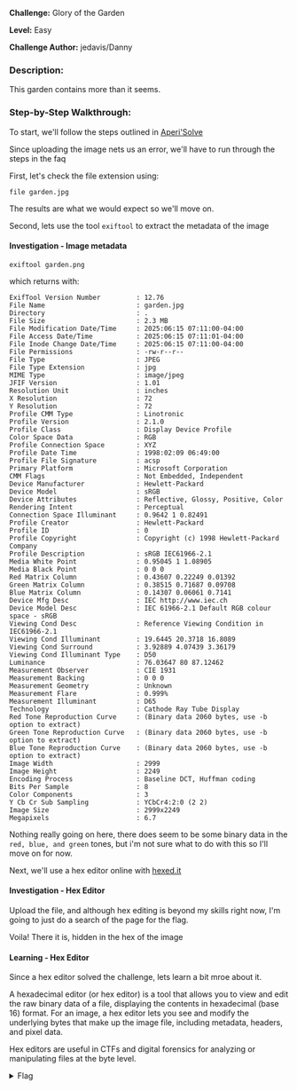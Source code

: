 **Challenge:** Glory of the Garden

**Level:** Easy

**Challenge Author:** jedavis/Danny

### Description: 
This garden contains more than it seems.

### Step-by-Step Walkthrough:
To start, we'll follow the steps outlined in [Aperi'Solve](https://www.aperisolve.com/faq)

Since uploading the image nets us an error, we'll have to run through the steps in the faq

First, let's check the file extension using:

`file garden.jpg`

The results are what we would expect so we'll move on.

Second, lets use the tool `exiftool` to extract the metadata of the image

#### Investigation - Image metadata

```exiftool garden.png```

which returns with:

```
ExifTool Version Number         : 12.76
File Name                       : garden.jpg
Directory                       : .
File Size                       : 2.3 MB
File Modification Date/Time     : 2025:06:15 07:11:00-04:00
File Access Date/Time           : 2025:06:15 07:11:01-04:00
File Inode Change Date/Time     : 2025:06:15 07:11:00-04:00
File Permissions                : -rw-r--r--
File Type                       : JPEG
File Type Extension             : jpg
MIME Type                       : image/jpeg
JFIF Version                    : 1.01
Resolution Unit                 : inches
X Resolution                    : 72
Y Resolution                    : 72
Profile CMM Type                : Linotronic
Profile Version                 : 2.1.0
Profile Class                   : Display Device Profile
Color Space Data                : RGB
Profile Connection Space        : XYZ
Profile Date Time               : 1998:02:09 06:49:00
Profile File Signature          : acsp
Primary Platform                : Microsoft Corporation
CMM Flags                       : Not Embedded, Independent
Device Manufacturer             : Hewlett-Packard
Device Model                    : sRGB
Device Attributes               : Reflective, Glossy, Positive, Color
Rendering Intent                : Perceptual
Connection Space Illuminant     : 0.9642 1 0.82491
Profile Creator                 : Hewlett-Packard
Profile ID                      : 0
Profile Copyright               : Copyright (c) 1998 Hewlett-Packard Company
Profile Description             : sRGB IEC61966-2.1
Media White Point               : 0.95045 1 1.08905
Media Black Point               : 0 0 0
Red Matrix Column               : 0.43607 0.22249 0.01392
Green Matrix Column             : 0.38515 0.71687 0.09708
Blue Matrix Column              : 0.14307 0.06061 0.7141
Device Mfg Desc                 : IEC http://www.iec.ch
Device Model Desc               : IEC 61966-2.1 Default RGB colour space - sRGB
Viewing Cond Desc               : Reference Viewing Condition in IEC61966-2.1
Viewing Cond Illuminant         : 19.6445 20.3718 16.8089
Viewing Cond Surround           : 3.92889 4.07439 3.36179
Viewing Cond Illuminant Type    : D50
Luminance                       : 76.03647 80 87.12462
Measurement Observer            : CIE 1931
Measurement Backing             : 0 0 0
Measurement Geometry            : Unknown
Measurement Flare               : 0.999%
Measurement Illuminant          : D65
Technology                      : Cathode Ray Tube Display
Red Tone Reproduction Curve     : (Binary data 2060 bytes, use -b option to extract)
Green Tone Reproduction Curve   : (Binary data 2060 bytes, use -b option to extract)
Blue Tone Reproduction Curve    : (Binary data 2060 bytes, use -b option to extract)
Image Width                     : 2999
Image Height                    : 2249
Encoding Process                : Baseline DCT, Huffman coding
Bits Per Sample                 : 8
Color Components                : 3
Y Cb Cr Sub Sampling            : YCbCr4:2:0 (2 2)
Image Size                      : 2999x2249
Megapixels                      : 6.7
```

Nothing really going on here, there does seem to be some binary data in the `red, blue, and green` tones, but i'm not sure what to do with this so I'll move on for now.

Next, we'll use a hex editor online with [hexed.it](hexed.it)

#### Investigation - Hex Editor
Upload the file, and although hex editing is beyond my skills right now, I'm going to just do a search of the page for the flag. 

Voila! There it is, hidden in the hex of the image

#### Learning - Hex Editor
Since a hex editor solved the challenge, lets learn a bit mroe about it.

A hexadecimal editor (or hex editor) is a tool that allows you to view and edit the raw binary data of a file, displaying the contents in hexadecimal (base 16) format. For an image, a hex editor lets you see and modify the underlying bytes that make up the image file, including metadata, headers, and pixel data.

Hex editors are useful in CTFs and digital forensics for analyzing or manipulating files at the byte level.

<details><summary>Flag</summary>
    <pre>
    picoCTF{more_than_m33ts_the_3y3657BaB2C}
    </pre>
   </details>